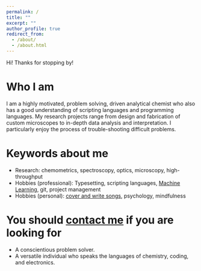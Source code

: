 ```yaml
---
permalink: /
title: ""
excerpt: ""
author_profile: true
redirect_from: 
  - /about/
  - /about.html
---
```


Hi! Thanks for stopping by! 

# Who I am

I am a highly motivated, problem solving, driven analytical chemist who also has a good understanding of scripting languages and programming languages. My research projects range from design and fabrication of custom microscopes to in-depth data analysis and interpretation. I particularly enjoy the process of trouble-shooting difficult problems.

# Keywords about me

- Research: chemometrics, spectroscopy, optics, microscopy, high-throughput
- Hobbies (professional): Typesetting, scripting languages, [Machine Learning](https://github.itap.purdue.edu/Simpson-Laboratory-for-Nonlinear-Optics/GALDA-public), git, project management
- Hobbies (personal): [cover and write songs](https://www.instagram.com/yliu0593/), psychology, mindfulness





# You should [contact me](mailto:yliu0593@gmail.com) if you are looking for

- A conscientious problem solver.
- A versatile individual who speaks the languages of chemistry, coding, and electronics. 
